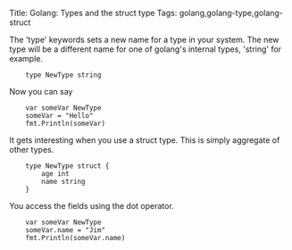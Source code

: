 Title: Golang: Types and the struct type
Tags: golang,golang-type,golang-struct

The 'type' keywords sets a new name for a type in your system. The new type will be a different name for one of golang's internal types, 'string' for example.

		type NewType string

Now you can say

		var someVar NewType
		someVar = "Hello"
		fmt.Println(someVar)

It gets interesting when you use a struct type. This is simply aggregate of other types.

		type NewType struct {
			age int
			name string
		}

You access the fields using the dot operator.

		var someVar NewType
		someVar.name = "Jim"
		fmt.Println(someVar.name)
